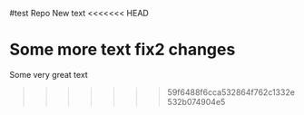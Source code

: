 #test Repo 
New text
<<<<<<< HEAD

Some more text
fix2 changes
=======
Some very great text
>>>>>>> 59f6488f6cca532864f762c1332e532b074904e5
